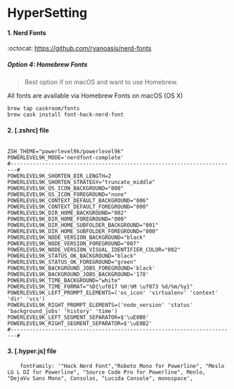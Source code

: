 # HyperSetting

#### 1. Nerd Fonts

:octocat: https://github.com/ryanoasis/nerd-fonts

##### Option 4: Homebrew Fonts
>Best option if on macOS and want to use Homebrew.

All fonts are available via Homebrew Fonts on macOS (OS X)

````
brew tap caskroom/fonts
brew cask install font-hack-nerd-font
````

#### 2. [.zshrc] file

````

ZSH_THEME="powerlevel9k/powerlevel9k"
POWERLEVEL9K_MODE='nerdfont-complete'
#------------------------------------------------------------------------#
POWERLEVEL9K_SHORTEN_DIR_LENGTH=2
POWERLEVEL9K_SHORTEN_STRATEGY="truncate_middle"
POWERLEVEL9K_OS_ICON_BACKGROUND="000"
POWERLEVEL9K_OS_ICON_FOREGROUND="none"
POWERLEVEL9K_CONTEXT_DEFAULT_BACKGROUND="006"
POWERLEVEL9K_CONTEXT_DEFAULT_FOREGROUND="000"
POWERLEVEL9K_DIR_HOME_BACKGROUND="002"
POWERLEVEL9K_DIR_HOME_FOREGROUND="000"
POWERLEVEL9K_DIR_HOME_SUBFOLDER_BACKGROUND="001"
POWERLEVEL9K_DIR_HOME_SUBFOLDER_FOREGROUND="000"
POWERLEVEL9K_NODE_VERSION_BACKGROUND="black"
POWERLEVEL9K_NODE_VERSION_FOREGROUND="007"
POWERLEVEL9K_NODE_VERSION_VISUAL_IDENTIFIER_COLOR="002"
POWERLEVEL9K_STATUS_OK_BACKGROUND="black"
POWERLEVEL9K_STATUS_OK_FOREGROUND="green"
POWERLEVEL9K_BACKGROUND_JOBS_FOREGROUND='black'
POWERLEVEL9K_BACKGROUND_JOBS_BACKGROUND='178'
POWERLEVEL9K_TIME_BACKGROUND="white"
POWERLEVEL9K_TIME_FORMAT="%D{\uf017 %H:%M \uf073 %d/%m/%y}"
POWERLEVEL9K_LEFT_PROMPT_ELEMENTS=('os_icon' 'virtualenv' 'context' 'dir' 'vcs')
POWERLEVEL9K_RIGHT_PROMPT_ELEMENTS=('node_version' 'status' 'background_jobs' 'history' 'time')
POWERLEVEL9K_LEFT_SEGMENT_SEPARATOR=$'\uE0B0'
POWERLEVEL9K_RIGHT_SEGMENT_SEPARATOR=$'\uE0B2'
#------------------------------------------------------------------------#
````

#### 3. [.hyper.js] file

````
    fontFamily: '"Hack Nerd Font","Roboto Mono for Powerline", "Meslo LG L DZ for Powerline", "Source Code Pro for Powerline", Menlo, "DejaVu Sans Mono", Consolas, "Lucida Console", monospace',
````
